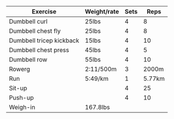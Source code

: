 Exercise|Weight/rate|Sets|Reps
-|-|-|-
Dumbbell curl|25lbs|4|8
Dumbbell chest fly|25lbs|4|8
Dumbbell tricep kickback|15lbs|4|10
Dumbbell chest press|45lbs|4|5
Dumbbell row|55lbs|4|10
Rowerg|2:11/500m|3|2000m
Run|5:49/km|1|5.77km
Sit-up||4|25
Push-up||4|10
Weigh-in|167.8lbs||
